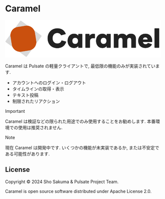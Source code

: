# Caramel

![Caramel logo](./public/caramel_logo.svg)

Caramel は Pulsate の軽量クライアントで, 最低限の機能のみが実装されています.

- アカウントへのログイン・ログアウト
- タイムラインの取得・表示
- テキスト投稿
- 制限されたリアクション

> [!IMPORTANT]
> 
> Caramel は検証などの限られた用途でのみ使用することをお勧めします. 本番環境での使用は推奨されません.

> [!NOTE]
> 
> 現在 Caramel は開発中です. いくつかの機能が未実装であるか, または不安定である可能性があります.

## License

Copyright © 2024 Sho Sakuma & Pulsate Project Team.

Caramel is open source software distributed under Apache License 2.0.
